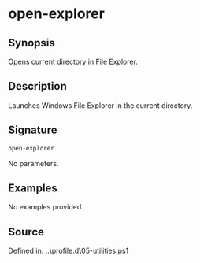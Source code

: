 # open-explorer

## Synopsis

Opens current directory in File Explorer.

## Description

Launches Windows File Explorer in the current directory.

## Signature

```powershell
open-explorer
```

No parameters.

## Examples

No examples provided.

## Source

Defined in: ..\profile.d\05-utilities.ps1
